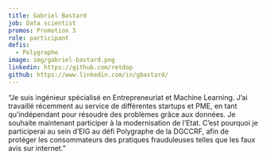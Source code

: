 ```yaml
---
title: Gabriel Bastard
job: Data scientist
promos: Promotion 3
role: participant
defis:
  - Polygraphe
image: img/gabriel-bastard.png
linkedin: https://github.com/retdop
github: https://www.linkedin.com/in/gbastard/
---
```

“Je suis ingénieur spécialisé en Entrepreneuriat et Machine Learning. J’ai travaillé récemment au service de différentes startups et PME, en tant qu’indépendant pour résoudre des problèmes grâce aux données. Je souhaite maintenant participer à la modernisation de l’Etat. C’est pourquoi je participerai au sein d’EIG au défi Polygraphe de la DGCCRF, afin de protéger les consommateurs des pratiques frauduleuses telles que les faux avis sur internet.”